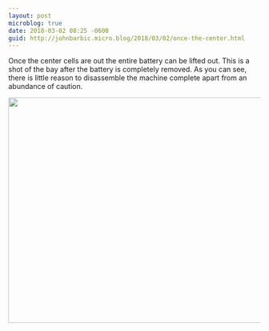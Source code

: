 ```yaml
---
layout: post
microblog: true
date: 2018-03-02 08:25 -0600
guid: http://johnbarbic.micro.blog/2018/03/02/once-the-center.html
---
```

Once the center cells are out the entire battery can be lifted out.  This is a shot of the bay after the battery is completely removed.  As you can see, there is little reason to disassemble the machine complete apart from an abundance of caution.

<img src="http://www.barbic.com/uploads/2018/592985f852.jpg" width="600" height="450" />
